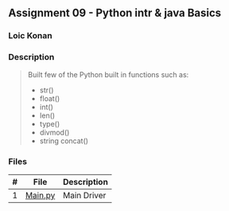 ## Assignment 09 - Python intr & java Basics

### Loic Konan

### Description

> Built few of the Python built in functions such as:
>
> - str()
> - float()
> - int()
> - len()
> - type()
> - divmod()
> - string concat()

### Files

|   #   | File               | Description |
| :---: | ------------------ | ----------- |
|   1   | [Main.py](Main.py) | Main Driver |
